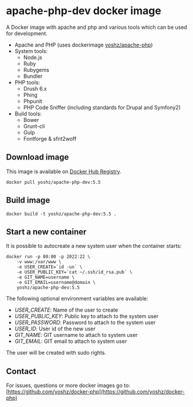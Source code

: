 apache-php-dev docker image
===========================

A Docker image with apache and php and various tools which can be used for development.

* Apache and PHP (uses dockerimage [yoshz/apache-php](https://registry.hub.docker.com/u/yoshz/apache-php/))
* System tools:
  * Node.js
  * Ruby
  * Rubygems
  * Bundler
* PHP tools:
  * Drush 6.x
  * Phing
  * Phpunit
  * PHP Code Sniffer (including standards for Drupal and Symfony2)
* Build tools:
  * Bower
  * Grunt-cli
  * Gulp
  * Fontforge & sfnt2woff


Download image
--------------

This image is available on [Docker Hub Registry](https://registry.hub.docker.com/u/yoshz/apache-php-dev/).


    docker pull yoshz/apache-php-dev:5.5


Build image
-----------

    docker build -t yoshz/apache-php-dev:5.5 .


Start a new container
---------------------

It is possible to autocreate a new system user when the container starts:

    docker run -p 80:80 -p 2022:22 \
        -v www:/var/www \
        -e USER_CREATE=`id -un` \
        -e USER_PUBLIC_KEY=`cat ~/.ssh/id_rsa.pub` \
        -e GIT_NAME=username \
        -e GIT_EMAIL=username@domain \
        yoshz/apache-php-dev:5.5

The following optional environment variables are available:

* *USER_CREATE*: Name of the user to create
* *USER_PUBLIC_KEY*: Public key to attach to the system user
* *USER_PASSWORD*: Password to attach to the system user
* *USER_ID*: User id of the new user
* *GIT_NAME*: GIT username to attach to system user
* *GIT_EMAIL*: GIT email to attach to system user

The user will be created with sudo rights.

Contact
-------

For issues, questions or more docker images go to:
[https://github.com/yoshz/docker-php](https://github.com/yoshz/docker-php)
